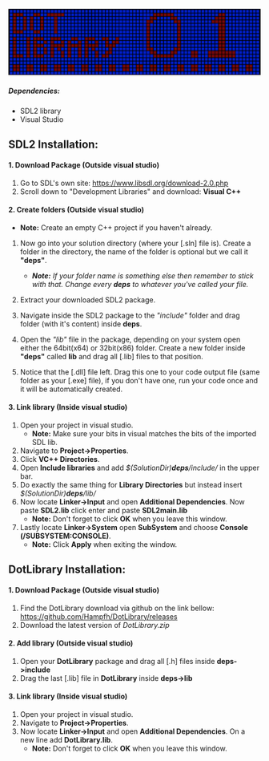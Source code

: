 ![alt text](https://github.com/Hampfh/DotLibrary/blob/master/logo.png "DotLibrary")

##### Dependencies:
* SDL2 library
* Visual Studio

## SDL2 Installation:
#### 1. Download Package (Outside visual studio)
  1. Go to SDL's own site: https://www.libsdl.org/download-2.0.php
  2. Scroll down to "Development Libraries" and download: 
   **Visual C++**

#### 2. Create folders (Outside visual studio)
  * **Note:** Create an empty C++ project if you haven't already.
  1. Now go into your solution directory (where your [.sln] file is).
Create a folder in the directory, the name of the folder is optional but we call it **"deps"**. 
     * _**Note:** If your folder name is something else then remember to stick with that. Change every **deps** to whatever you've called your file._

  2. Extract your downloaded SDL2 package.
  3. Navigate inside the SDL2 package to the _"include"_ folder and drag folder (with it's content) inside **deps**.
  4. Open the _"lib"_ file in the package, depending on your system open either the 64bit(x64) or 32bit(x86) folder.
Create a new folder inside **"deps"** called **lib** and drag all [.lib] files to that position.
  5. Notice that the [.dll] file left. Drag this one to your code output file (same folder as your [.exe] file), if you don't have one, run your code once and it will be automatically created. 

#### 3. Link library (Inside visual studio)
  1. Open your project in visual studio. 
     * **Note:** Make sure your bits in visual matches the bits of the imported SDL lib.
  2. Navigate to **Project->Properties**. 
  3. Click **VC++ Directories**. 
  4. Open **Include libraries** and add _$(SolutionDir)**deps**/include/_ in the upper bar. 
  5. Do exactly the same thing for **Library Directories** but instead insert _$(SolutionDir)**deps**/lib/_
  6. Now locate **Linker->Input** and open **Additional Dependencies**. Now paste **SDL2.lib** click enter and paste **SDL2main.lib**
     * **Note:** Don't forget to click **OK** when you leave this window.
  7. Lastly locate **Linker->System** open **SubSystem** and choose **Console (/SUBSYSTEM:CONSOLE)**.
     * **Note:** Click **Apply** when exiting the window.


## DotLibrary Installation:
#### 1. Download Package (Outside visual studio)
  1. Find the DotLibrary download via github on the link bellow: https://github.com/Hampfh/DotLibrary/releases
  2. Download the latest version of _DotLibrary.zip_

#### 2. Add library (Outside visual studio)
  1. Open your **DotLibrary** package and drag all [.h] files inside **deps->include**
  2. Drag the last [.lib] file in **DotLibrary** inside **deps->lib**

#### 3. Link library (Inside visual studio)
  1. Open your project in visual studio. 
  2. Navigate to **Project->Properties**. 
  3. Now locate **Linker->Input** and open **Additional Dependencies**. On a new line add **DotLibrary.lib**.
     * **Note:** Don't forget to click **OK** when you leave this window.
